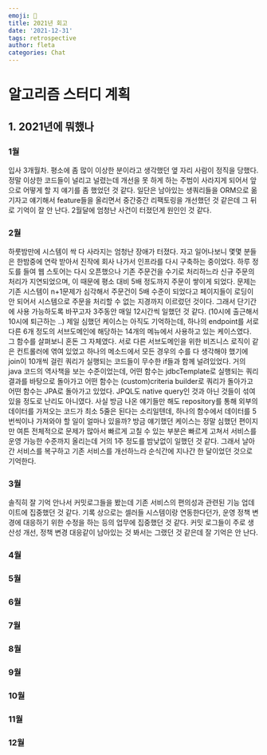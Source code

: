 ```yaml
---
emoji: 🔮
title: 2021년 회고 
date: '2021-12-31'
tags: retrospective
author: fleta
categories: Chat
---
```


# 알고리즘 스터디 계획

## 1. 2021년에 뭐했나 

### 1월

입사 3개월차. 평소에 좀 많이 이상한 분이라고 생각했던 옆 자리 사람이 정직을 당했다. 
정말 이상한 코드들이 널리고 널렸는데 개선을 못 하게 하는 주범이 사라지게 되어서 앞으로 어떻게 할 지 얘기를 좀 했었던 것 같다.
일단은 남아있는 생쿼리들을 ORM으로 옮기자고 얘기해서 feature들을 올리면서 중간중간 리팩토링을 개선했던 것 같은데 그 뒤로 기억이 잘 안 난다.
2월달에 엄청난 사건이 터졌던게 원인인 것 같다.

### 2월

하룻밤만에 시스템이 싹 다 사라지는 엄청난 장애가 터졌다. 자고 일어나보니 몇몇 분들은 한밤중에 연락 받아서 진작에 회사 나가서 인프라를 다시 구축하는 중이었다. 하루 정도를 들여 웹 스토어는 다시 오픈했으나 기존 주문건을 수기로 처리하느라 신규 주문의 처리가 지연되었으며, 이 때문에 평소 대비 5배 정도까지 주문이 쌓이게 되었다. 문제는 기존 시스템이 n+1문제가 심각해서 주문건이 5배 수준이 되었다고 페이지들이 로딩이 안 되어서 시스템으로 주문을 처리할 수 없는 지경까지 이르렀던 것이다. 그래서 단기간에 사용 가능하도록 바꾸고자 3주동안 매일 12시간씩 일했던 것 같다. (10시에 출근해서 10시에 퇴근하는 ..)
제일 심했던 케이스는 아직도 기억하는데, 하나의 endpoint를 서로 다른 6개 정도의 서브도메인에 해당하는 14개의 메뉴에서 사용하고 있는 케이스였다. 그 함수를 살펴보니 혼돈 그 자체였다. 서로 다른 서브도메인을 위한 비즈니스 로직이 같은 컨트롤러에 엮여 있었고 하나의 메소드에서 모든 경우의 수를 다 생각해야 했기에 join이 10개씩 걸린 쿼리가 실행되는 코드들이 무수한 if들과 함께 널려있었다. 거의 java 코드의 역사책을 보는 수준이었는데, 어떤 함수는 jdbcTemplate로 실행되는 쿼리 결과를 바탕으로 돌아가고 어떤 함수는 (custom)criteria builder로 쿼리가 돌아가고 어떤 함수는 JPA로 돌아가고 있었다. JPQL도 native query인 것과 아닌 것들이 섞여 있을 정도로 난리도 아니였다. 사실 방금 나온 얘기들만 해도 repository를 통해 외부의 데이터를 가져오는 코드가 최소 5줄은 된다는 소리일텐데, 하나의 함수에서 데이터를 5번씩이나 가져와야 할 일이 얼마나 있을까? 
방금 얘기했던 케이스는 정말 심했던 편이지만 여튼 전체적으로 문제가 많아서 빠르게 고칠 수 있는 부분은 빠르게 고쳐서 서비스를 운영 가능한 수준까지 올리는데 거의 1주 정도를 밤낮없이 일했던 것 같다. 그래서 날아간 서비스를 복구하고 기존 서비스를 개선하느라 순식간에 지나간 한 달이었던 것으로 기억한다.

### 3월

솔직히 잘 기억 안나서 커밋로그들을 봤는데 기존 서비스의 편의성과 관련된 기능 업데이트에 집중했던 것 같다. 기록 상으로는 셀러들 시스템이랑 연동한다던가, 운영 정책 변경에 대응하기 위한 수정을 하는 등의 업무에 집중했던 것 같다. 커밋 로그들이 주로 생산성 개선, 정책 변경 대응같이 남아있는 것 봐서는 그랬던 것 같은데 잘 기억은 안 난다.

### 4월



### 5월
### 6월
### 7월
### 8월
### 9월
### 10월
### 11월
### 12월
